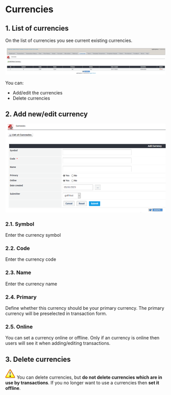 # Currencies

## 1. List of currencies

On the list of currencies you see current existing currencies.

![List of currencies](../../.gitbook/assets/en/admin_currencies.png)

You can:

* Add/edit the currencies
* Delete currencies

## 2. Add new/edit currency

![Creation of new currency](../../.gitbook/assets/en/admin_currencies_edit.png)

### 2.1. Symbol

Enter the currency symbol

### 2.2. Code

Enter the currency code

### 2.3. Name

Enter the currency name

### 2.4. Primary

Define whether this currency should be your primary currency. The primary currency will be preselected in transaction form.

### 2.5. Online

You can set a currency online or offline. Only if an currency is online then users will see it when adding/editing transactions.

## 3. Delete currencies

![Important](../../.gitbook/assets/en/important.png)
You can delete currencies, but **do not delete currencies which are in use by transactions**. If you no longer want to use a currencies then **set it offline**.
